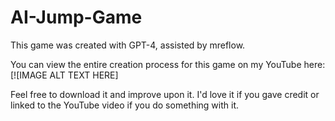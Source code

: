 # AI-Jump-Game
This game was created with GPT-4, assisted by mreflow.

You can view the entire creation process for this game on my YouTube here:
[![IMAGE ALT TEXT HERE]

Feel free to download it and improve upon it. I'd love it if you gave credit or linked to the YouTube video if you do something with it.
